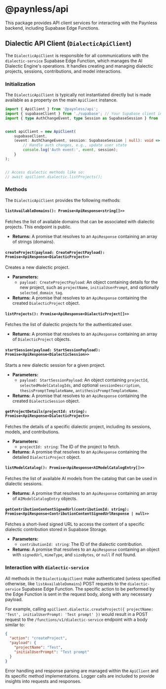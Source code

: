 # @paynless/api

This package provides API client services for interacting with the Paynless backend, including Supabase Edge Functions.

## Dialectic API Client (`DialecticApiClient`)

The `DialecticApiClient` is responsible for all communications with the `dialectic-service` Supabase Edge Function, which manages the AI Dialectic Engine's operations. It handles creating and managing dialectic projects, sessions, contributions, and model interactions.

### Initialization

The `DialecticApiClient` is typically not instantiated directly but is made available as a property on the main `ApiClient` instance.

```typescript
import { ApiClient } from '@paynless/api';
import { supabaseClient } from './supabase'; // Your Supabase client instance
import { type AuthChangeEvent, type Session as SupabaseSession } from '@supabase/supabase-js';


const apiClient = new ApiClient(
    supabaseClient,
    (event: AuthChangeEvent, session: SupabaseSession | null): void => {
        // Handle auth changes, e.g., update user state
        console.log('Auth event:', event, session);
    }
);


// Access dialectic methods like so:
// await apiClient.dialectic.listProjects();
```

### Methods

The `DialecticApiClient` provides the following methods:

#### `listAvailableDomains(): Promise<ApiResponse<string[]>>`
Fetches the list of available domains that can be associated with dialectic projects. This endpoint is public.
-   **Returns:** A promise that resolves to an `ApiResponse` containing an array of strings (domains).

#### `createProject(payload: CreateProjectPayload): Promise<ApiResponse<DialecticProject>>`
Creates a new dialectic project.
-   **Parameters:**
    -   `payload: CreateProjectPayload`: An object containing details for the new project, such as `projectName`, `initialUserPrompt`, and optionally `selected_domain_tag`.
-   **Returns:** A promise that resolves to an `ApiResponse` containing the created `DialecticProject` object.

#### `listProjects(): Promise<ApiResponse<DialecticProject[]>>`
Fetches the list of dialectic projects for the authenticated user.
-   **Returns:** A promise that resolves to an `ApiResponse` containing an array of `DialecticProject` objects.

#### `startSession(payload: StartSessionPayload): Promise<ApiResponse<DialecticSession>>`
Starts a new dialectic session for a given project.
-   **Parameters:**
    -   `payload: StartSessionPayload`: An object containing `projectId`, `selectedModelCatalogIds`, and optional `sessionDescription`, `thesisPromptTemplateName`, `antithesisPromptTemplateName`.
-   **Returns:** A promise that resolves to an `ApiResponse` containing the created `DialecticSession` object.

#### `getProjectDetails(projectId: string): Promise<ApiResponse<DialecticProject>>`
Fetches the details of a specific dialectic project, including its sessions, models, and contributions.
-   **Parameters:**
    -   `projectId: string`: The ID of the project to fetch.
-   **Returns:** A promise that resolves to an `ApiResponse` containing the detailed `DialecticProject` object.

#### `listModelCatalog(): Promise<ApiResponse<AIModelCatalogEntry[]>>`
Fetches the list of available AI models from the catalog that can be used in dialectic sessions.
-   **Returns:** A promise that resolves to an `ApiResponse` containing an array of `AIModelCatalogEntry` objects.

#### `getContributionContentSignedUrl(contributionId: string): Promise<ApiResponse<ContributionContentSignedUrlResponse | null>>`
Fetches a short-lived signed URL to access the content of a specific dialectic contribution stored in Supabase Storage.
-   **Parameters:**
    -   `contributionId: string`: The ID of the dialectic contribution.
-   **Returns:** A promise that resolves to an `ApiResponse` containing an object with `signedUrl`, `mimeType`, and `sizeBytes`, or `null` if not found.

### Interaction with `dialectic-service`

All methods in the `DialecticApiClient` make authenticated (unless specified otherwise, like `listAvailableDomains`) POST requests to the `dialectic-service` Supabase Edge Function. The specific action to be performed by the Edge Function is sent in the request body, along with any necessary payload.

For example, calling `apiClient.dialectic.createProject({ projectName: 'Test', initialUserPrompt: 'Test prompt' })` would result in a POST request to the `/functions/v1/dialectic-service` endpoint with a body similar to:

```json
{
  "action": "createProject",
  "payload": {
    "projectName": "Test",
    "initialUserPrompt": "Test prompt"
  }
}
```

Error handling and response parsing are managed within the `ApiClient` and its specific method implementations. Logger calls are included to provide insights into requests and responses. 